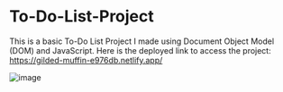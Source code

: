 # To-Do-List-Project
This is a basic To-Do List Project I made using Document Object Model (DOM) and JavaScript.
Here is the deployed link to access the project: https://gilded-muffin-e976db.netlify.app/

![image](https://github.com/user-attachments/assets/e56e8548-7f26-4dd0-9627-b60c778eb8a1)
